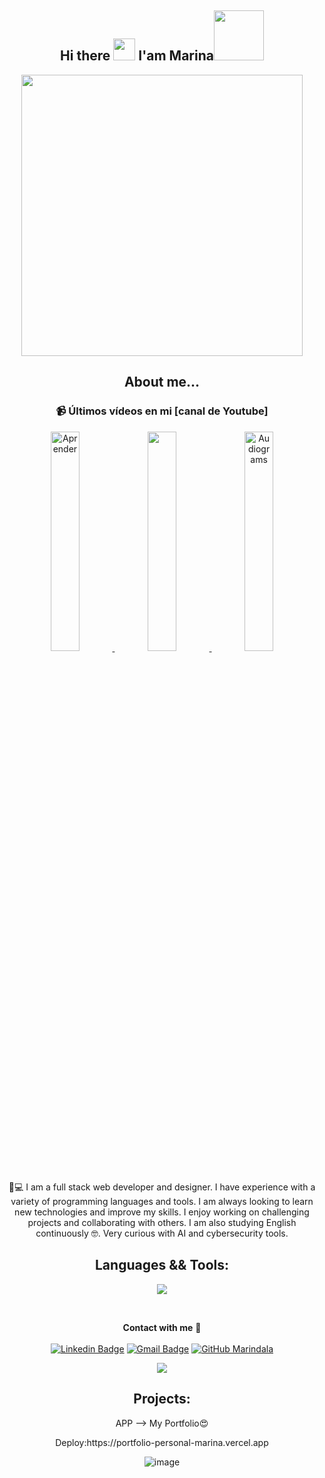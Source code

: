 

<h2 align="center">Hi there </b><img src="https://media.giphy.com/media/hvRJCLFzcasrR4ia7z/giphy.gif" width="35"> I'am Marina<img src="https://media.tenor.com/rrwORDyr8TsAAAAM/mdr.gif" width="80"></h2>
   
      
   <div align="center">
   <img 
   align="center" width="450" src =https://github.com/Marindala/Marindala/assets/95050756/1ac9e4d9-5fee-4684-98aa-9f1536761878)

 </div>
   

      
      
     
   
   

   
  

   <div align="center">

## <p>  About me...</p>

 ### 📹 Últimos vídeos en mi [canal de Youtube]
  <a href='https://www.youtube.com/watch?v=o6bDj9aWzTU' target='_blank'>
  <img width='30%' src='https://github.com/Marindala/Marindala/assets/95050756/650388b7-d9b8-4358-8159-fb26956651d8'
 alt=' Aprender' />
</a>
 <a href='https://www.youtube.com/watch?v=5E0g68oYv9A&t=32s' target='_blank'>
  <img width='30%' src='https://github.com/Marindala/Marindala/assets/95050756/cb208003-fe08-4c39-901a-1ced646dff49 alt=' Aprender' />
</a>
<a href='https://www.youtube.com/watch?v=KAaYoLRCK2s' target='_blank'>
  <img width='30%' src=https://github.com/Marindala/Marindala/assets/95050756/73a5ae88-26ca-40ee-9906-79f87abb3d25
 alt='Audiograms' />
</a>

##
  
	 
  📲💻 I am a full stack web developer and designer. I have experience with a variety of programming languages ​​and tools. I am always looking to learn new technologies and improve my skills. I enjoy working on challenging projects and collaborating with others. I am also studying English continuously 🤓. Very curious with AI and cybersecurity tools.
  
   
## Languages && Tools:

 <p align="center" p=13>
  <a href="https://skillicons.dev" style="text-decoration: none;">
    <img src="https://skillicons.dev/icons?i=js,ts,java,html,css,react,nextjs,vite,redux,express,sequelize,angular,mongodb,postgres,nodejs,mysql,spring,docker,figma,bootstrap,photoshop,ai,git,github,supabase,firebase&perline=13" />
  </a>
</p>


<p align="center" width="300" dir="auto">














	


 







<br />	

**Contact with me** 📝 </br></br>
[![Linkedin Badge](https://img.shields.io/badge/-LinkedIn-blue?style=flat-square&logo=Linkedin&logoColor=white&link=https://www.linkedin.com/in/marina~lopez/)](https://www.linkedin.com/in/marina~lopez/) 
[![Gmail Badge](https://img.shields.io/badge/-Gmail-c14438?style=flat-square&logo=Gmail&logoColor=white&link=mailto:marinalopezka@gmail.com)](mailto:marinalopezka@gmail.com)
[![GitHub Marindala](https://img.shields.io/github/followers/Marindala?label=follow&style=social)](https://https://github.com/Marindala)
<br />

![](https://github-readme-streak-stats.herokuapp.com/?user=marindala&theme=default&hide_border=false)<br/>






## Projects:

<p> APP --> My Portfolio😍</p>
<p>Deploy:</code>https://portfolio-personal-marina.vercel.app</p>

![image](https://github.com/Marindala/Marindala/assets/95050756/e83524cc-41dd-45e0-8076-7fdf9c8f886d)






  
  

  
   
  



</div>
